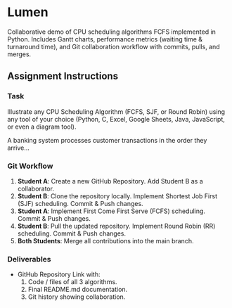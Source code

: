 # Lumen
Collaborative demo of CPU scheduling algorithms  FCFS  implemented in Python. Includes Gantt charts, performance metrics (waiting time &amp; turnaround time), and Git collaboration workflow with commits, pulls, and merges.


## Assignment Instructions

### Task
Illustrate any CPU Scheduling Algorithm (FCFS, SJF, or Round Robin) using any tool of your choice (Python, C, Excel, Google Sheets, Java, JavaScript, or even a diagram tool).  

A banking system processes customer transactions in the order they arrive...

### Git Workflow
1. **Student A**: Create a new GitHub Repository. Add Student B as a collaborator.  
2. **Student B**: Clone the repository locally. Implement Shortest Job First (SJF) scheduling. Commit & Push changes.  
3. **Student A**: Implement First Come First Serve (FCFS) scheduling. Commit & Push changes.  
4. **Student B**: Pull the updated repository. Implement Round Robin (RR) scheduling. Commit & Push changes.  
5. **Both Students**: Merge all contributions into the main branch.  

### Deliverables
- GitHub Repository Link with:  
  1. Code / files of all 3 algorithms.  
  2. Final README.md documentation.  
  3. Git history showing collaboration.  

